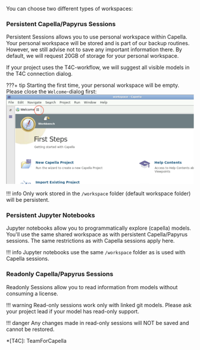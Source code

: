 <!--
 ~ SPDX-FileCopyrightText: Copyright DB InfraGO AG and contributors
 ~ SPDX-License-Identifier: Apache-2.0
 -->

You can choose two different types of workspaces:

### Persistent Capella/Papyrus Sessions

Persistent Sessions allows you to use personal workspace within Capella. Your
personal workspace will be stored and is part of our backup routines. However,
we still advise not to save any important information there. By default, we
will request 20GB of storage for your personal workspace.

If your project uses the T4C-workflow, we will suggest all visible models in
the T4C connection dialog.

<!-- prettier-ignore -->
???+ tip
    Starting the first time, your personal workspace will be empty.
    Please close the `Welcome`-dialog first:
    ![Close Welcome dialog](screenshots/close_welcome_dialog.png)

<!-- prettier-ignore -->
!!! info
    Only work stored in the `/workspace` folder (default workspace folder) will
    be persistent.

### Persistent Jupyter Notebooks

Jupyter notebooks allow you to programmatically explore (capella) models.
You'll use the same shared workspace as with persistent Capella/Papyrus
sessions. The same restrictions as with Capella sessions apply here.

<!-- prettier-ignore -->
!!! info
    Jupyter notebooks use the same `/workspace` folder as is used with
    Capella sessions.

### Readonly Capella/Papyrus Sessions

Readonly Sessions allow you to read information from models without consuming a
license.

<!-- prettier-ignore -->
!!! warning
    Read-only sessions work only with linked git models. Please ask your project
    lead if your model has read-only support.

<!-- prettier-ignore -->
!!! danger
    Any changes made in read-only sessions will NOT be saved and cannot be restored.

<!-- prettier-ignore -->
*[T4C]: TeamForCapella

